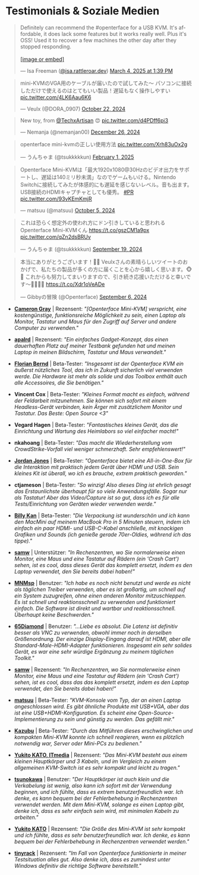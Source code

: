 # Testimonials & Soziale Medien

<script async src="https://platform.twitter.com/widgets.js" charset="utf-8"></script>
<script async src="https://embed.bsky.app/static/embed.js" charset="utf-8"></script>

<link rel="stylesheet" href="../../../../assets/stylesheets/social-posts.css">
<script src="../../../../assets/javascripts/social-posts.js"></script>

<div class="social-posts-container" id="socialPostsContainer">
    <div class="social-post-item loading" data-lazy="true">
        <blockquote class="bluesky-embed" data-bluesky-uri="at://did:plc:hqzak33sft3uec37owhqhy6a/app.bsky.feed.post/3ljjqt4ak222z" data-bluesky-cid="bafyreicr2shamdzukdzybigmuaclqvvm7hbsiaxznkufsu56tzvu42l2dm" data-bluesky-embed-color-mode="system"><p lang="en">Definitely can recommend the #openterface for a USB KVM. It&#x27;s affordable, it does lack some features but it works really well. Plus it&#x27;s OSS! Used it to recover a few machines the other day after they stopped responding.<br><br><a href="https://bsky.app/profile/did:plc:hqzak33sft3uec37owhqhy6a/post/3ljjqt4ak222z?ref_src=embed">[image or embed]</a></p>&mdash; Isa Freeman (<a href="https://bsky.app/profile/did:plc:hqzak33sft3uec37owhqhy6a?ref_src=embed">@isa.rattleroar.dev</a>) <a href="https://bsky.app/profile/did:plc:hqzak33sft3uec37owhqhy6a/post/3ljjqt4ak222z?ref_src=embed">March 4, 2025 at 1:39 PM</a>
        </blockquote>
    </div>
    <div class="social-post-item loading" data-lazy="true">
        <blockquote class="twitter-tweet"><p lang="ja" dir="ltr">mini-KVMのVGA用のケーブルが届いたので試してみた〜 パソコンに接続しただけで使えるのはとてもいい製品！遅延もなく操作しやすい <a href="https://t.co/4LK6Aau6K6">pic.twitter.com/4LK6Aau6K6</a></p>&mdash; Veulx (@DORA_0907) <a href="https://twitter.com/DORA_0907/status/1848736698647351337?ref_src=twsrc%5Etfw">October 22, 2024</a>
        </blockquote>
    </div>
    <div class="social-post-item loading" data-lazy="true">
        <blockquote class="twitter-tweet">
            <p lang="en" dir="ltr">New toy, from <a href="https://twitter.com/TechxArtisan?ref_src=twsrc%5Etfw">@TechxArtisan</a> 😍 <a href="https://t.co/d4PDff6pi3">pic.twitter.com/d4PDff6pi3</a></p>&mdash; Nemanja (@nemanjan00) <a href="https://twitter.com/nemanjan00/status/1872243307839103175?ref_src=twsrc%5Etfw">December 26, 2024</a>
        </blockquote>
    </div>
    <div class="social-post-item loading" data-lazy="true">
        <blockquote class="twitter-tweet">
            <p lang="ja" dir="ltr">openterface mini-kvmの正しい使用方法 <a href="https://t.co/Xrh83uOx2g">pic.twitter.com/Xrh83uOx2g</a></p>&mdash; うんちゃま (@tsukkkkkun) <a href="https://twitter.com/tsukkkkkun/status/1885503399095132621?ref_src=twsrc%5Etfw">February 1, 2025</a>
        </blockquote>
    </div>
    <div class="social-post-item loading" data-lazy="true">
        <blockquote class="twitter-tweet">
            <p lang="ja" dir="ltr">Openterface Mini-KVMは「最大1920x1080@30Hzのビデオ出力をサポートし、遅延は140ミリ秒未満」なのでゲームもいける。Nintendo Switchに接続してみたが体感的にも遅延を感じないレベル。音も出ます。USB接続のHDMIキャプチャとしても優秀。 <a href="https://twitter.com/hashtag/PR?src=hash&amp;ref_src=twsrc%5Etfw">#PR</a> <a href="https://t.co/93vKEmKmjR">pic.twitter.com/93vKEmKmjR</a></p>
            &mdash; matsuu (@matsuu) <a href="https://twitter.com/matsuu/status/1842440088229478435?ref_src=twsrc%5Etfw">October 5, 2024</a>
        </blockquote>
    </div>
    <div class="social-post-item loading" data-lazy="true">
        <blockquote class="twitter-tweet">
            <p lang="ja" dir="ltr">これは恐らく想定外の使われ方にドン引きしていると思われるOpenterface Mini-KVMくん <a href="https://t.co/gszCM1a9px">https://t.co/gszCM1a9px</a> <a href="https://t.co/qZn2dsBRUv">pic.twitter.com/qZn2dsBRUv</a></p>
            &mdash; うんちゃま (@tsukkkkkun) <a href="https://twitter.com/tsukkkkkun/status/1836702683845341553?ref_src=twsrc%5Etfw">September 19, 2024</a>
        </blockquote>
    </div>
    <div class="social-post-item loading" data-lazy="true">
        <blockquote class="twitter-tweet"><p lang="ja" dir="ltr">本当にありがとうございます！🙏✨ Veulxさんの素晴らしいツイートのおかげで、私たちの製品が多くの方に届くことを心から嬉しく思います。🐵💖 これからも努力してまいりますので、引き続き応援いただけると幸いです〜🧑‍🔧🦾🫡 <a href="https://t.co/Xdr1oVeADe">https://t.co/Xdr1oVeADe</a></p>
            &mdash; Gibbyの冒険 (@Openterface) <a href="https://twitter.com/Openterface/status/1832027435254346206?ref_src=twsrc%5Etfw">September 6, 2024</a>
        </blockquote>
    </div>
</div>


- **[Cameron Gray](https://www.youtube.com/watch?v=xAEQpWyfY-c)** | Rezensent: *"[Openterface Mini-KVM] verspricht, eine kostengünstige, funktionsreiche Möglichkeit zu sein, einen Laptop als Monitor, Tastatur und Maus für den Zugriff auf Server und andere Computer zu verwenden."*

- **[apalrd](https://www.youtube.com/watch?v=ZZ5P6MnBcHw)** | Rezensent: *"Ein einfaches Gadget-Konzept, das einen dauerhaften Platz auf meiner Testbank gefunden hat und meinen Laptop in meinen Bildschirm, Tastatur und Maus verwandelt."*

- **[Florian Bernd](https://blog.flobernd.de/2024/06/openterface-beta-test/)** | Beta-Tester: *"Insgesamt ist der Openterface KVM ein äußerst nützliches Tool, das ich in Zukunft sicherlich viel verwenden werde. Die Hardware ist mehr als solide und das Toolbox enthält auch alle Accessoires, die Sie benötigen."*

- **Vincent Cox** | Beta-Tester: *"Kleines Format macht es einfach, während der Feldarbeit mitzunehmen. Sie können sich sofort mit einem Headless-Gerät verbinden, kein Ärger mit zusätzlichem Monitor und Tastatur. Das Beste: Open Source <3"*

- **Vegard Hagen** | Beta-Tester: *"Fantastisches kleines Gerät, das die Einrichtung und Wartung des Heimlabors so viel einfacher macht!"*

- **nkahoang** | Beta-Tester: *"Das macht die Wiederherstellung vom CrowdStrike-Vorfall viel weniger schmerzhaft. Sehr empfehlenswert!"*

- **[Jordan Jones](https://github.com/kashalls)** | Beta-Tester: *"Openterface bietet eine All-in-One-Box für die Interaktion mit praktisch jedem Gerät über HDMI und USB. Sein kleines Kit ist überall, wo ich es brauche, extrem praktisch geworden."*

- **ctjameson** | Beta-Tester: *"So winzig! Also dieses Ding ist ehrlich gesagt das Erstaunlichste überhaupt für so viele Anwendungsfälle. Sogar nur als Tastatur! Aber das Video/Capture ist so gut, dass ich es für alle Tests/Einrichtung von Geräten wieder verwenden werde."*

- **[Billy Kan](https://www.linkedin.com/posts/billykan_so-happy-to-get-my-old-headless-macmini-back-activity-7251885312509902848-EHpb)** | Beta-Tester: *"Die Verpackung ist wunderschön und ich kann den MacMini auf meinem MacBook Pro in 5 Minuten steuern, indem ich einfach ein paar HDMI- und USB-C-Kabel anschließe, mit knackigen Grafiken und Sounds (ich genieße gerade 70er-Oldies, während ich das tippe)."* 

- **[samw](https://tinytoolk.it/tools/openterface-kvm/)** | Unterstützer: _"In Rechenzentren, wo Sie normalerweise einen Monitor, eine Maus und eine Tastatur auf Rädern (ein 'Crash Cart') sehen, ist es cool, dass dieses Gerät das komplett ersetzt, indem es den Laptop verwendet, den Sie bereits dabei haben!"_

- **[MNMsp](https://www.reddit.com/r/msp/comments/1j2dlde/comment/mfrt6gk/?utm_source=share&utm_medium=web3x&utm_name=web3xcss&utm_term=1&utm_content=share_button)** | Benutzer: *"Ich habe es noch nicht benutzt und werde es nicht als täglichen Treiber verwenden, aber es ist großartig, um schnell auf ein System zuzugreifen, ohne einen anderen Monitor mitzuschleppen. Es ist schnell und reaktionsschnell zu verwenden und funktioniert einfach. Die Software ist direkt und wartbar und reaktionsschnell. Überhaupt keine Beschwerden."*

- **[65Diamond](https://www.reddit.com/r/msp/comments/1j2dlde/comment/mju6uru/?utm_source=share&utm_medium=web3x&utm_name=web3xcss&utm_term=1&utm_content=share_button)** | Benutzer: *"...Liebe es absolut. Die Latenz ist definitiv besser als VNC zu verwenden, obwohl immer noch in derselben Größenordnung. Der einzige Display-Eingang darauf ist HDMI, aber alle Standard-Male-HDMI-Adapter funktionieren. Insgesamt ein sehr solides Gerät, es war eine sehr würdige Ergänzung zu meinem täglichen Toolkit."*

- **[samw](https://tinytoolk.it/tools/openterface-kvm/)** | Rezensent: *"In Rechenzentren, wo Sie normalerweise einen Monitor, eine Maus und eine Tastatur auf Rädern (ein 'Crash Cart') sehen, ist es cool, dass das das komplett ersetzt, indem es den Laptop verwendet, den Sie bereits dabei haben!"*

- **[matsuu](https://x.com/matsuu/status/1789322019315892318)** | Beta-Tester: *"KVM-Konsole vom Typ, der an einen Laptop angeschlossen wird. Es gibt ähnliche Produkte mit USB+VGA, aber das ist eine USB+HDMI-Konfiguration. Es scheint eine Open-Source-Implementierung zu sein und günstig zu werden. Das gefällt mir."*

- **[Kazubu](https://x.com/_kazubu/status/1828454779875701044)** | Beta-Tester: *"Durch das Mitführen dieses erschwinglichen und kompakten Mini-KVM konnte ich schnell reagieren, wenn es plötzlich notwendig war, Server oder Mini-PCs zu bedienen."*

- **[Yukito KATO, ITmedia](https://www.itmedia.co.jp/pcuser/articles/2503/13/news174.html)** | Rezensent: _"Das Mini-KVM besteht aus einem kleinen Hauptkörper und 3 Kabeln, und im Vergleich zu einem allgemeinen KVM-Switch ist es sehr kompakt und leicht zu tragen."_

- **[tsunokawa](https://tsunokawa.hatenablog.com/entry/2025/02/26/060000)** | Benutzer: *"Der Hauptkörper ist auch klein und die Verkabelung ist wenig, also kann ich sofort mit der Verwendung beginnen, und ich fühlte, dass es extrem benutzerfreundlich war. Ich denke, es kann bequem bei der Fehlerbehebung in Rechenzentren verwendet werden. Mit dem Mini-KVM, solange es einen Laptop gibt, denke ich, dass es sehr einfach sein wird, mit minimalen Kabeln zu arbeiten."* 

- **[Yukito KATO](https://www.itmedia.co.jp/pcuser/articles/2503/13/news174.html)** | Rezensent: *"Die Größe des Mini-KVM ist sehr kompakt und ich fühlte, dass es sehr benutzerfreundlich war. Ich denke, es kann bequem bei der Fehlerbehebung in Rechenzentren verwendet werden."*

- **[tinyrack](https://tinyrack.net/openterface-mini-kvm/)** | Rezensent: *"Im Fall von Openterface funktionierte in meiner Testsituation alles gut. Also denke ich, dass es zumindest unter Windows definitiv die richtige Software bereitstellt."*
